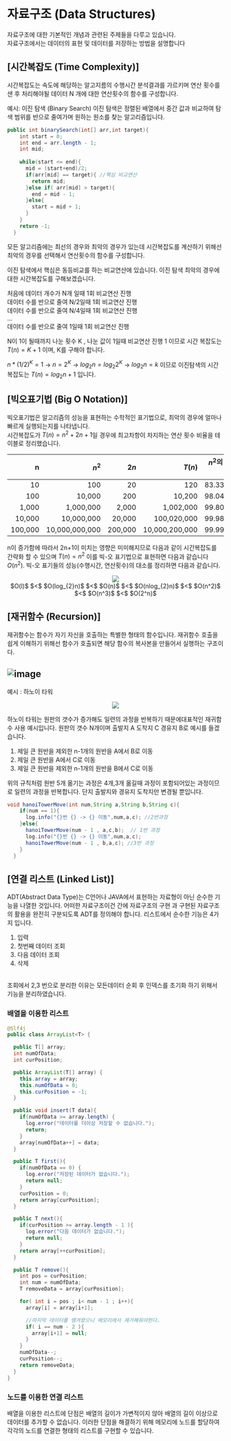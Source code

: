 # 자료구조 (Data Structures)

자료구조에 대한 기본적인 개념과 관련된 주제들을 다루고 있습니다.<br>
자료구조에서는 데이터의 표현 및 데이터를 저장하는 방법을 설명합니다

## [시간복잡도 (Time Complexity)]
시간복잡도는 속도에 해당하는 알고지름의 수행시간 분석결과를 가르키며 연산 횟수를 샌 후 처리해야될 데이터 N 개에 대한 연산횟수의 함수를 구성합니다.

예시: 이진 탐색 (Binary Search)
이진 탐색은 정렬된 배열에서 중간 값과 비교하여 탐색 범위를 반으로 줄여가며 원하는 원소를 찾는 알고리즘입니다. 
```java
public int binarySearch(int[] arr,int target){
    int start = 0;
    int end = arr.length - 1;
    int mid;
    
    while(start <= end){
      mid = (start+end)/2;
      if(arr[mid] == target){ //핵심 비교연산
        return mid;
      }else if( arr[mid] > target){
        end = mid - 1;
      }else{
        start = mid + 1;
      }
    }
    return -1;
  }
```
모든 알고리즘에는 최선의 경우와 최악의 경우가 있는데 시간복잡도를 계산하기 위해선 최악의 경우를 선택해서 연산횟수의 함수를 구성합니다.

이진 탐색에서 핵심은 동등비교를 하는 비교연산에 있습니다. 이진 탐색 최악의 경우에 대한 시간복잡도를 구해보겠습니다.

처음에 데이터 개수가 N개 일때 1회 비교연산 진행<br>
데이터 수를 반으로 줄여 N/2일때  1회 비교연산 진행<br>
데이터 수를 반으로 줄여 N/4일때  1회 비교연산 진행 <br>
...<br>
데이터 수를 반으로 줄여 1일때 1회 비교연산 진행<br>

N이 1이 될때까지 나눈 횟수 K , 나눈 값이 1일때 비교연산 진행 1 이므로 시간 복잡도는 $T(n) = K+1$ 이며, K를 구해야 합니다.

$n*(1/2)^K = 1$    &rarr;  $n = 2^K$    &rarr;  $log_{2}n = log_{2}2^K$    &rarr; $log_{2}n = k$ 이므로 
이진탐색의 시간 복잡도는 $T(n) = log_{2}n + 1$ 입니다.

## [빅오표기법 (Big O Notation)]
빅오표기법은 알고리즘의 성능을 표현하는 수학적인 표기법으로, 최악의 경우에 얼마나 빠르게 실행되는지를 나타냅니다.<br>
시간복잡도가 $T(n) = n^2+2n+1$일 경우에 최고차항이 차지하는 연산 횟수 비율을 테이블로 정리했습니다.

|   n     |        $n^2$    |   $2n$   |     $T(n)$   | $n^2$의 비율|
|--------:|----------------:|---------:|-------------:|------------:|
|       10|              100|        20|           120|       83.33%|
|      100|           10,000|       200|        10,200|       98.04%|
|    1,000|        1,000,000|     2,000|     1,002,000|       99.80%|
|   10,000|       10,000,000|    20,000|   100,020,000|       99.98%|
|  100,000|   10,000,000,000|   200,000|10,000,200,000|       99.99%|

n이 증가함에 따라서 2n+1이 미치는 영향은 미미해지므로 다음과 같이 시간복잡도를 간략화 할 수 있으며 $T(n) = n^2$ 이를 빅-오 표기법으로 표현하면 다음과 같습니다 $O(n^2)$.
빅-오 표기들의 성능(수행시간, 연산횟수)의 대소를 정리하면 다음과 같습니다.<br>

<p align="center">
  <img src="https://github.com/chdaud95/cs-basic/assets/155866807/26713b8d-4df0-4742-b54d-c2b36efe47cd"/>
  <br>
  $O(l)$ $<$ $O(log_{2}n)$ $<$ $O(n)$ $<$ $O(nlog_{2}n)$ $<$ $O(n^2)$ $<$ $O(n^3)$ $<$ $O(2^n)$
</p>

## [재귀함수 (Recursion)]

재귀함수는 함수가 자기 자신을 호출하는 특별한 형태의 함수입니다.
재귀함수 호출을 쉽게 이해하기 위해선 함수가 호출되면 해당 함수의 복사본을 만들어서 실행하는 구조이다.

![image](https://github.com/chdaud95/cs-basic/assets/155866807/f6eeb139-ec76-4f0f-859e-5e91aedce480)
------
예시 : 하노이 타워<br>
<p align="center">
  <img src="https://github.com/chdaud95/cs-basic/assets/155866807/89015eba-0005-4f44-a837-ab0a8b1abb8b"/>
</p>
하노이 타워는 원판의 갯수가 증가해도 일련의 과정을 반복하기 때문에대표적인 재귀함수 사용 예시입니다. 
원판의 갯수 N개이며 출발지 A 도착지 C 경유지 B로 예시를 들겠습니다.

1. 제일 큰 원반을 제외한 n-1개의 원반을 A에서 B로 이동
2. 제일 큰 원반을 A에서 C로 이동
3. 제일 큰 원반을 제외한 n-1개의 원반을 B에서 C로 이동

위의 규칙처럼 원반 5개 옮기는 과정은 4개,3개 옮길때 과정이 포함되어있는 과정이므로 일련의 과정을 반복합니다. 단지 출발지와 경유지 도착지만 변경될 뿐입니다.
```java
void hanoiTowerMove(int num,String a,String b,String c){
    if(num == 1){
      log.info("{}번 {} -> {} 이동",num,a,c); //2번과정
    }else{
      hanoiTowerMove(num - 1 , a,c,b);  // 1번 과정 
      log.info("{}번 {} -> {} 이동",num,a,c);
      hanoiTowerMove(num - 1 , b,a,c); //3번 과정
    }
  }
```
## [연결 리스트 (Linked List)]
ADT(Abstract Data Type)는 C언어나 JAVA에서 표현하는 자료형이 아닌 순수한 기능을 나열한 것입니다.
어떠한 자료구조이건 간에 자료구조의 구현 과 구현된 자료구조의 활용을 완전히 구분되도록 ADT를 정의해야 합니다.
리스트에서 순수한 기능은 4가지 입니다.
1. 입력
2. 첫번째 데이터 조회
3. 다음 데이터 조회
4. 삭제
<br>
조회에서 2,3 번으로 분리한 이유는 모든데이터 순회 후 인덱스를 초기화 하기 위해서 기능을 분리하였습니다.

### 배열을 이용한 리스트
```java
@Slf4j
public class ArrayList<T> {

  public T[] array;
  int numOfData;
  int curPosition;

  public ArrayList(T[] array) {
    this.array = array;
    this.numOfData = 0;
    this.curPosition = -1;
  }

  public void insert(T data){
    if(numOfData >= array.length) {
      log.error("데이터를 더이상 저장할 수 없습니다.");
      return;
    }
    array[numOfData++] = data;
  }

  public T first(){
    if(numOfData == 0) {
      log.error("저장된 데이터가 없습니다.");
      return null;
    }
    curPosition = 0;
    return array[curPosition];
  }

  public T next(){
    if(curPosition >= array.length - 1 ){
      log.error("다음 데이터가 없습니다.");
      return null;
    }
    return array[++curPosition];
  }

  public T remove(){
    int pos = curPosition;
    int num = numOfData;
    T removeData = array[curPosition];

    for( int i = pos ; i< num - 1 ; i++){
      array[i] = array[i+1];

      //마지막 데이터를 땡겨왔으니 메모리에서 제거해줘야한다.
      if( i == num - 2 ){
        array[i+1] = null;
      }
    }
    numOfData--;
    curPosition--;
    return removeData;
  }
}
```

### 노드를 이용한 연결 리스트
배열을 이용한 리스트에 단점은 배열의 길이가 가변적이지 않아 배열의 길이 이상으로 데이터를 추가할 수 없습니다. 이러한 단점을 해결하기 위해 메모리에 노드를 할당하여 각각의 노드를 연결한 형태의 리스트를 구현할 수 있습니다.





